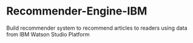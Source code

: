 # Recommender-Engine-IBM
Build recommender system to recommend articles to readers using data from IBM Watson Studio Platform
